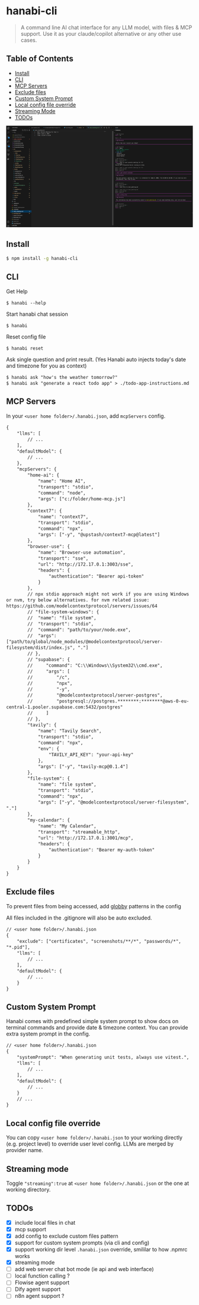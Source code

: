 # hanabi-cli

> A command line AI chat interface for any LLM model, with files & MCP support. Use it as your claude/copilot alternative or any other use cases.

## Table of Contents

- [Install](#install)
- [CLI](#cli)
- [MCP Servers](#mcp-servers)
- [Exclude files](#exclude-files)
- [Custom System Prompt](#custom-system-prompt)
- [Local config file override](#local-config-file-override)
- [Streaming Mode](#streaming-mode)
- [TODOs](#todos)

![Chat demo](screenshots/Screenshot1.png)

## Install

```bash
$ npm install -g hanabi-cli
```

## CLI

Get Help

```
$ hanabi --help
```

Start hanabi chat session

```
$ hanabi
```

Reset config file

```
$ hanabi reset
```

Ask single question and print result. (Yes Hanabi auto injects today's date and timezone for you as context)

```
$ hanabi ask "how's the weather tomorrow?"
$ hanabi ask "generate a react todo app" > ./todo-app-instructions.md
```

## MCP Servers

In your `<user home folder>/.hanabi.json`, add `mcpServers` config.

```
{
	"llms": [
		// ...
	],
	"defaultModel": {
		// ...
	},
	"mcpServers": {
		"home-ai": {
			"name": "Home AI",
			"transport": "stdio",
			"command": "node",
			"args": ["c:/folder/home-mcp.js"]
		},
		"context7": {
			"name": "context7",
			"transport": "stdio",
			"command": "npx",
			"args": ["-y", "@upstash/context7-mcp@latest"]
		},
		"browser-use": {
			"name": "Browser-use automation",
			"transport": "sse",
			"url": "http://172.17.0.1:3003/sse",
			"headers": {
				"authentication": "Bearer api-token"
			}
		},
		// npx stdio approach might not work if you are using Windows or nvm, try below alternatives. for nvm related issue: https://github.com/modelcontextprotocol/servers/issues/64
        // "file-system-windows": {
        // 	"name": "file system",
        // 	"transport": "stdio",
        // 	"command": "path/to/your/node.exe",
        // 	"args": ["path/to/global/node_modules/@modelcontextprotocol/server-filesystem/dist/index.js", "."]
        // },
        // "supabase": {
        //     "command": "C:\\Windows\\System32\\cmd.exe",
        //     "args": [
        //         "/c",
        //         "npx",
        //         "-y",
        //         "@modelcontextprotocol/server-postgres",
        //         "postgresql://postgres.********:********@aws-0-eu-central-1.pooler.supabase.com:5432/postgres"
        //     ]
        // },
		"tavily": {
			"name": "Tavily Search",
			"transport": "stdio",
			"command": "npx",
			"env": {
				"TAVILY_API_KEY": "your-api-key"
			},
			"args": ["-y", "tavily-mcp@0.1.4"]
		},
		"file-system": {
			"name": "file system",
			"transport": "stdio",
			"command": "npx",
			"args": ["-y", "@modelcontextprotocol/server-filesystem", "."]
		},
		"my-calendar": {
			"name": "My Calendar",
			"transport": "streamable_http",
			"url": "http://172.17.0.1:3001/mcp",
			"headers": {
				"authentication": "Bearer my-auth-token"
			}
		}
	}
}
```

## Exclude files

To prevent files from being accessed, add [globby](https://github.com/sindresorhus/globby) patterns in the config

All files included in the .gitignore will also be auto excluded.

```
// <user home folder>/.hanabi.json
{
	"exclude": ["certificates", "screenshots/**/*", "passwords/*", "*.pid"],
	"llms": [
		// ...
	],
	"defaultModel": {
		// ...
	}
}
```

## Custom System Prompt

Hanabi comes with predefined simple system prompt to show docs on terminal commands and provide date & timezone context. You can provide extra system prompt in the config.

```
// <user home folder>/.hanabi.json
{
	"systemPrompt": "When generating unit tests, always use vitest.",
	"llms": [
		// ...
	],
	"defaultModel": {
		// ...
	}
	// ...
}
```

## Local config file override

You can copy `<user home folder>/.hanabi.json` to your working directly (e.g. project level) to override user level config. LLMs are merged by provider name.


## Streaming mode

Toggle `"streaming":true` at `<user home folder>/.hanabi.json` or the one at working directory.

## TODOs

- [x] include local files in chat
- [x] mcp support
- [x] add config to exclude custom files pattern
- [x] support for custom system prompts (via cli and config)
- [x] support working dir level `.hanabi.json` override, smililar to how .npmrc works
- [x] streaming mode
- [ ] add web server chat bot mode (ie api and web interface)
- [ ] local function calling ?
- [ ] Flowise agent support
- [ ] Dify agent support
- [ ] n8n agent support ?
